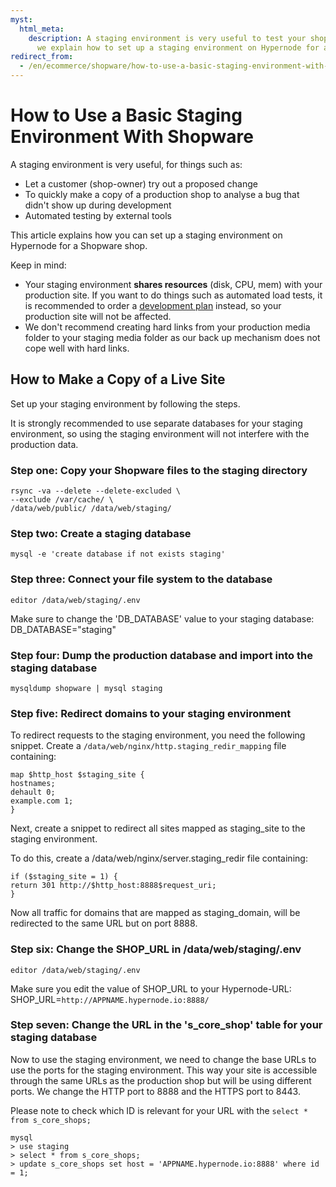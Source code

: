 ```yaml
---
myst:
  html_meta:
    description: A staging environment is very useful to test your shop. In this article
      we explain how to set up a staging environment on Hypernode for a Shopware shop.
redirect_from:
  - /en/ecommerce/shopware/how-to-use-a-basic-staging-environment-with-shopware/
---
```


<!-- source: https://support.hypernode.com/en/ecommerce/shopware/how-to-use-a-basic-staging-environment-with-shopware/ -->

# How to Use a Basic Staging Environment With Shopware

A staging environment is very useful, for things such as:

- Let a customer (shop-owner) try out a proposed change
- To quickly make a copy of a production shop to analyse a bug that didn't show up during development
- Automated testing by external tools

This article explains how you can set up a staging environment on Hypernode for a Shopware shop.

Keep in mind:

- Your staging environment **shares resources** (disk, CPU, mem) with your production site. If you want to do things such as automated load tests, it is recommended to order a [development plan](../../hypernode-platform/tools/how-to-use-hypernode-development-plans.md) instead, so your production site will not be affected.
- We don't recommend creating hard links from your production media folder to your staging media folder as our back up mechanism does not cope well with hard links.

## How to Make a Copy of a Live Site

Set up your staging environment by following the steps.

It is strongly recommended to use separate databases for your staging environment, so using the staging environment will not interfere with the production data.

### Step one: Copy your Shopware files to the staging directory

```nginx
rsync -va --delete --delete-excluded \
--exclude /var/cache/ \
/data/web/public/ /data/web/staging/
```

### Step two: Create a staging database

```nginx
mysql -e 'create database if not exists staging'
```

### Step three: Connect your file system to the database

```nginx
editor /data/web/staging/.env
```

Make sure to change the 'DB_DATABASE' value to your staging database: DB_DATABASE="staging"

### Step four: Dump the production database and import into the staging database

```nginx
mysqldump shopware | mysql staging
```

### Step five: Redirect domains to your staging environment

To redirect requests to the staging environment, you need the following snippet. Create a `/data/web/nginx/http.staging_redir_mapping` file containing:

```nginx
map $http_host $staging_site {
hostnames;
dehault 0;
example.com 1;
}
```

Next, create a snippet to redirect all sites mapped as staging_site to the staging environment.

To do this, create a /data/web/nginx/server.staging_redir file containing:

```nginx
if ($staging_site = 1) {
return 301 http://$http_host:8888$request_uri;
}
```

Now all traffic for domains that are mapped as staging_domain, will be redirected to the same URL but on port 8888.

### Step six: Change the SHOP_URL in /data/web/staging/.env

`editor /data/web/staging/.env`

Make sure you edit the value of SHOP_URL to your Hypernode-URL: SHOP_URL=`http://APPNAME.hypernode.io:8888/`

### Step seven: Change the URL in the 's_core_shop' table for your staging database

Now to use the staging environment, we need to change the base URLs to use the ports for the staging environment. This way your site is accessible through the same URLs as the production shop but will be using different ports. We change the HTTP port to 8888 and the HTTPS port to 8443.

Please note to check which ID is relevant for your URL with the `select * from s_core_shops;`

```nginx
mysql
> use staging
> select * from s_core_shops;
> update s_core_shops set host = 'APPNAME.hypernode.io:8888' where id = 1;
```
